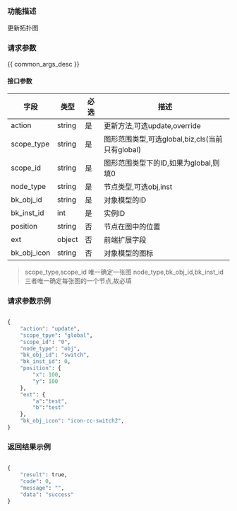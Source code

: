 ### 功能描述

更新拓扑图

### 请求参数

{{ common_args_desc }}

#### 接口参数

| 字段          |  类型      | 必选   |  描述                                           |
|---------------|------------|--------|-------------------------------------------------|
| action        | string     | 是     | 更新方法,可选update,override                    |
| scope_type    | string     | 是     | 图形范围类型,可选global,biz,cls(当前只有global) |
| scope_id      | string     | 是     | 图形范围类型下的ID,如果为global,则填0           |
| node_type     | string     | 是     | 节点类型,可选obj,inst                           |
| bk_obj_id     | string     | 是     | 对象模型的ID                                    |
| bk_inst_id    | int        | 是     | 实例ID                                          |
| position      | string     | 否     | 节点在图中的位置                                |
| ext           | object     | 否     | 前端扩展字段                                    |
| bk_obj_icon   | string     | 否     | 对象模型的图标                                  |

> scope_type,scope_id 唯一确定一张图
> node_type,bk_obj_id,bk_inst_id三者唯一确定每张图的一个节点,故必填


### 请求参数示例

```python

{
    "action": "update",
    "scope_tpye": "global",
    "scope_id": "0",
    "node_type": "obj",
    "bk_obj_id": "switch",
    "bk_inst_id": 0,
    "position": {
        "x": 100,
        "y": 100
    },
    "ext": {
        "a":"test",
        "b":"test"
    },
    "bk_obj_icon": "icon-cc-switch2",
}

```


### 返回结果示例

```python

{
    "result": true,
    "code": 0,
    "message": "",
    "data": "success"
}
```
